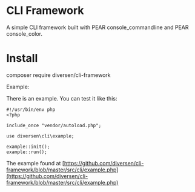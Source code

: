 # CLI Framework

A simple CLI framework built with PEAR console_commandline and PEAR console_color.

# Install

composer require diversen/cli-framework

Example: 

There is an example. You can test it like this:  

~~~.php
#!/usr/bin/env php
<?php

include_once "vendor/autoload.php";

use diversen\cli\example;

example::init();
example::run();
~~~

The example found at [https://github.com/diversen/cli-framework/blob/master/src/cli/example.php](https://github.com/diversen/cli-framework/blob/master/src/cli/example.php)


